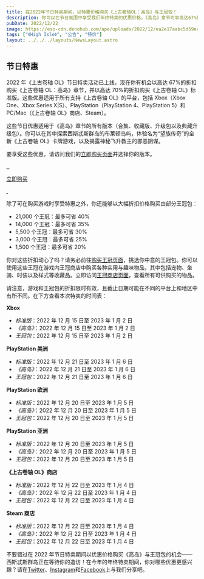 ```yaml
---
title: 在2022年节日特卖期间，以特惠价格购买《上古卷轴OL：高岛》与王冠包！
description: 你可以在节日氛围中享受我们年终特卖的优惠价格。《高岛》章节可享高达67%折扣优惠，王冠包则可享高达40%折扣优惠！
pubDate: 2022/12/22
image: https://eso-cdn.denohub.com/ape/uploads/2022/12/ea2e17aabc5d59ec545e6751c6ce8024.jpg
tags: ["《High Isle》", "公告", "特价"]
layout: ../../../layouts/NewsLayout.astro
---
```


## 节日特惠

2022 年《上古卷轴 OL》节日特卖活动已上线，现在你有机会以高达 67%的折扣购买《上古卷轴 OL：高岛》章节，并以高达
70%的折扣购买《上古卷轴 OL》标准版。这些优惠适用于所有支持《上古卷轴 OL》的平台，包括 Xbox（Xbox One、Xbox Series
X|S）、PlayStation（PlayStation 4、PlayStation 5）和 PC/Mac（《上古卷轴 OL》商店、Steam）。

这些节日优惠适用于《高岛》章节的所有版本（合集、收藏版、升级包以及典藏升级包）。你可以在其中探索西斯忒斯群岛的布莱顿岛屿，体验名为“望族传奇”的全新《上古卷轴
OL》卡牌游戏，以及揭露神秘飞升教主的邪恶阴谋。

要享受这些优惠，请访问我们的[立即购买页面](https://www.elderscrollsonline.com/cn/joinus)并选择你的版本。

[![]() ![]() ![]()](https://www.elderscrollsonline.com/cn/joinus)

[立即购买](https://www.elderscrollsonline.com/cn/joinus)

[![]() ![]()](https://www.elderscrollsonline.com/cn/joinus)

除了可在购买游戏时享受特惠之外，你还能够以大幅折扣价格购买由部分王冠包：

- 21,000 个王冠：最多可省 40%
- 14,000 个王冠：最多可省 35%
- 5,500 个王冠：最多可省 30%
- 3,000 个王冠：最多可省 25%
- 1,500 个王冠：最多可省 20%

你对这些折扣动心了吗？请务必前往[购买王冠页面](https://www.elderscrollsonline.com/cn/crowns)，挑选你中意的王冠包。你可以使用这些王冠在游戏内王冠商店中购买各种实用与趣味物品，其中包括宠物、坐骑、时装以及样式等收藏品。立即访问[王冠商店页面](https://www.elderscrollsonline.com/cn/crownstore/)，查看所有可供购买的物品。

请注意，游戏和王冠包的折扣限时有效，且截止日期可能在不同的平台上和地区中有所不同。在下方查看本次特卖的时间表：

**Xbox**

- _标准版_：2022 年 12 月 15 日至 2023 年 1 月 2 日
- _《高岛》_：2022 年 12 月 15 日至 2023 年 1 月 2 日
- _王冠包_：2022 年 12 月 15 日至 2023 年 1 月 2 日

**PlayStation 美洲**

- _标准版_：2022 年 12 月 21 日至 2023 年 1 月 6 日
- _《高岛》_：2022 年 12 月 21 日至 2023 年 1 月 6 日
- _王冠包_：2022 年 12 月 21 日至 2023 年 1 月 6 日

**PlayStation 欧洲**

- _标准版_：2022 年 12 月 20 日至 2023 年 1 月 5 日
- _《高岛》_：2022 年 12 月 20 日至 2023 年 1 月 5 日
- _王冠包_：2022 年 12 月 20 日至 2023 年 1 月 5 日

**PlayStation 亚洲**

- _标准版_：2022 年 12 月 20 日至 2023 年 1 月 5 日
- _《高岛》_：2022 年 12 月 20 日至 2023 年 1 月 5 日
- _王冠包_：2022 年 12 月 20 日至 2023 年 1 月 5 日

**《上古卷轴 OL》商店**

- _标准版_：2022 年 12 月 22 日至 2023 年 1 月 4 日
- _《高岛》_：2022 年 12 月 22 日至 2023 年 1 月 4 日
- _王冠包_：2022 年 12 月 22 日至 2023 年 1 月 4 日

**Steam 商店**

- _标准版_：2022 年 12 月 22 日至 2023 年 1 月 4 日
- _《高岛》_：2022 年 12 月 22 日至 2023 年 1 月 4 日
- _王冠包_：2022 年 12 月 22 日至 2023 年 1 月 4 日

不要错过在 2022
年节日特卖期间以优惠价格购买《高岛》与王冠包的机会——西斯忒斯群岛正在等待你的造访！在今年的年终特卖期间，你对哪些优惠更感兴趣？请在[Twitter](https://twitter.com/TESOnline)、[Instagram](https://www.instagram.com/elderscrollsonline/)和[Facebook](https://www.facebook.com/elderscrollsonline)上与我们分享吧。
